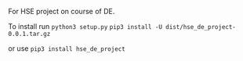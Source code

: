 For HSE project on course of DE.

To install run
```python3 setup.py```
```pip3 install -U dist/hse_de_project-0.0.1.tar.gz ``` 

or use 
```pip3 install hse_de_project```
